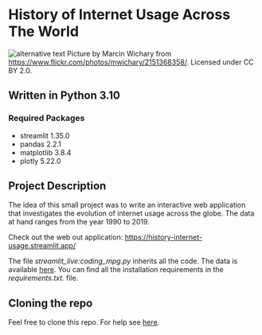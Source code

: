 # History of Internet Usage Across The World

![alternative text](reports/img/apple2.jpg)
Picture by Marcin Wichary from https://www.flickr.com/photos/mwichary/2151368358/. Licensed under CC BY 2.0.

## Written in Python 3.10

### Required Packages
* streamlit 1.35.0
* pandas 2.2.1
* matplotlib 3.8.4
* plotly 5.22.0


## Project Description
The idea of this small project was to write an interactive web application that investigates the evolution of internet usage across the globe. The data at hand ranges from the year 1990 to 2019.

Check out the web out application: https://history-internet-usage.streamlit.app/

The file *streamlit_live:coding_mpg.py* inherits all the code. The data is available [here](https://github.com/magumbert/my-first-streamlitapp/tree/master/data).
You can find all the installation requirements in the *requirements.txt.* file.

## Cloning the repo
Feel free to clone this repo. For help see [here](https://help.github.com/articles/cloning-a-repository/).